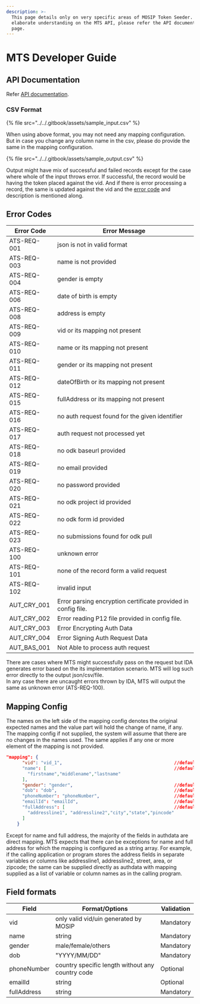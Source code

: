 ```yaml
---
description: >-
  This page details only on very specific areas of MOSIP Token Seeder. For a
  elaborate understanding on the MTS API, please refer the API documentation
  page.
---
```


# MTS Developer Guide

## API Documentation

Refer [API documentation](https://mosip.stoplight.io/docs/mosip-token-seeder/branches/main).

### CSV Format

{% file src="../../.gitbook/assets/sample_input.csv" %}

When using above format, you may not need any mapping configuration. But in case you change any column name in the csv, please do provide the same in the mapping configuration.

{% file src="../../.gitbook/assets/sample_output.csv" %}

Output might have mix of successful and failed records except for the case where whole of the input throws error. If successful, the record would be having the token placed against the vid. And if there is error processing a record, the same is updated against the vid and the [error code](mosip-token-seeder-api.md#failure-details) and description is mentioned along.

## Error Codes

| Error Code    | Error Message                                                 |
| ------------- | ------------------------------------------------------------- |
| ATS-REQ-001   | json is not in valid format                                   |
| ATS-REQ-003   | name is not provided                                          |
| ATS-REQ-004   | gender is empty                                               |
| ATS-REQ-006   | date of birth is empty                                        |
| ATS-REQ-008   | address is empty                                              |
| ATS-REQ-009   | vid or its mapping not present                                |
| ATS-REQ-010   | name or its mapping not present                               |
| ATS-REQ-011   | gender or its mapping not present                             |
| ATS-REQ-012   | dateOfBirth or its mapping not present                        |
| ATS-REQ-015   | fullAddress or its mapping not present                        |
| ATS-REQ-016   | no auth request found for the given identifier                |
| ATS-REQ-017   | auth request not processed yet                                |
| ATS-REQ-018   | no odk baseurl provided                                       |
| ATS-REQ-019   | no email provided                                             |
| ATS-REQ-020   | no password provided                                          |
| ATS-REQ-021   | no odk project id provided                                    |
| ATS-REQ-022   | no odk form id provided                                       |
| ATS-REQ-023   | no submissions found for odk pull                             |
| ATS-REQ-100   | unknown error                                                 |
| ATS-REQ-101   | none of the record form a valid request                       |
| ATS-REQ-102   | invalid input                                                 |
| AUT\_CRY\_001 | Error parsing encryption certificate provided in config file. |
| AUT\_CRY\_002 | Error reading P12 file provided in config file.               |
| AUT\_CRY\_003 | Error Encrypting Auth Data                                    |
| AUT\_CRY\_004 | Error Signing Auth Request Data                               |
| AUT\_BAS\_001 | Not Able to process auth request                              |

There are cases where MTS might successfully pass on the request but IDA generates error based on the its implementation scenario. MTS will log such error directly to the output json/csv/file.\
In any case there are uncaught errors thrown by IDA, MTS will output the same as unknown error (ATS-REQ-100).&#x20;

## Mapping Config

The names on the left side of the mapping config denotes the original expected names and the value part will hold the change of name, if any. The mapping config if not supplied, the system will assume that there are no changes in the names used. The same applies if any one or more element of the mapping is not provided.

```json
"mapping": {
      "vid": "vid_1",                                          //default:"vid"
      "name": [                                                //default:"name"
        "firstname","middlename","lastname"
      ],
      "gender": "gender",                                      //default:"gender"
      "dob": "dob",                                            //default:"dob"
      "phoneNumber": "phoneNumber",                            //default:"phoneNumber"
      "emailId": "emailId",                                    //default:"emailId"
      "fullAddress": [                                         //default:"fullAddress"
        "addressline1", "addressline2","city","state","pincode"
      ]
    }
```

Except for name and full address, the majority of the fields in authdata are direct mapping. MTS expects that there can be exceptions for name and full address for which the mapping is configured as a string array. For example, if the calling application or program stores the address fields in separate variables or columns like addressline1, addressline2, street, area, or zipcode; the same can be supplied directly as authdata with mapping supplied as a list of variable or column names as in the calling program.



## Field formats

| Field       | Format/Options                                   | Validation |
| ----------- | ------------------------------------------------ | ---------- |
| vid         | only valid vid/uin generated by MOSIP            | Mandatory  |
| name        | string                                           | Mandatory  |
| gender      | male/female/others                               | Mandatory  |
| dob         | "YYYY/MM/DD"                                     | Mandatory  |
| phoneNumber | country specific length without any country code | Optional   |
| emailId     | string                                           | Optional   |
| fullAddress | string                                           | Mandatory  |
